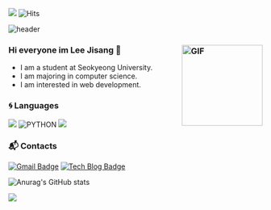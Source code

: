 <a href="https://hits.seeyoufarm.com"><img src="https://hits.seeyoufarm.com/api/count/incr/badge.svg?url=https%3A%2F%2Fgithub.com%2FLee-jisang%2Fhit-counter&count_bg=%2379C83D&title_bg=%23555555&icon=&icon_color=%23E7E7E7&title=hits&edge_flat=false"/></a>  ![Hits](https://img.shields.io/github/followers/Lee-jisang?label=Follow)

![header](https://capsule-render.vercel.app/api?type=slice&color=0:F8F8FF,100:696969&height=160&section=header&text=Hi!%20I'm%20Jisang!&fontAlign=50&fontAlignY=70&fontSize=90&fontColor=000000)

 ### Hi everyone im Lee Jisang     👋     <img  align="right" alt="GIF" height="160px" src="https://media.giphy.com/media/du3J3cXyzhj75IOgvA/giphy.gif" />

-  I am a student at Seokyeong University.   
-  I am majoring in computer science.        
-  I am interested in web development.     
  
<!--
- 👯 I’m looking to collaborate on ...🔭🌱   
- 🤔 I’m looking for help with ... 
- 💬 Ask me about ...
- 📫 How to reach me: ... 
- 😄 Pronouns: ...
- ⚡ Fun fact: ... 
-->



### :cyclone: Languages
<img src="https://img.shields.io/badge/C++-00599C?style=flat-square&logo=c%2B%2B&logoColor=white"/></a>
![PYTHON](https://img.shields.io/badge/PYTHON-0696D7?style=plastic&logo=Python&logoColor=white)
<img src="https://img.shields.io/badge/HTML-302683?style=plastic&logo=HTML5&logoColor=white"/> 


### :mailbox_with_mail: Contacts
[![Gmail Badge](https://img.shields.io/badge/Gmail-d14836?style=flat-square&logo=Gmail&logoColor=white&link=mailto:dlwltkd2003@gmail.com)](mailto:dlwltkd2003@gmail.com)
[![Tech Blog Badge](http://img.shields.io/badge/-Tech%20blog-black?style=flat-square&logo=github&link=https://lee-jisang.github.io/)](https://lee-jisang.github.io/)

![Anurag's GitHub stats](https://github-readme-stats.vercel.app/api?username=Lee-jisang&show_icons=true&theme=radical&bg_color=DEG&text_color=0f0f0f&title_color=0f0f0f&hide_border)  

<a href="https://solved.ac/profile/dlwltkd2003"><img src="https://github-readme-solvedac-hyp3rflow.vercel.app/api/?handle=dlwltkd2003"></a><br>
<!--
[![Solved.ac Profile](http://mazassumnida.wtf/api/v2/generate_badge?boj=dlwltkd2003)](https://solved.ac/dlwltkd2003/) 
-->




